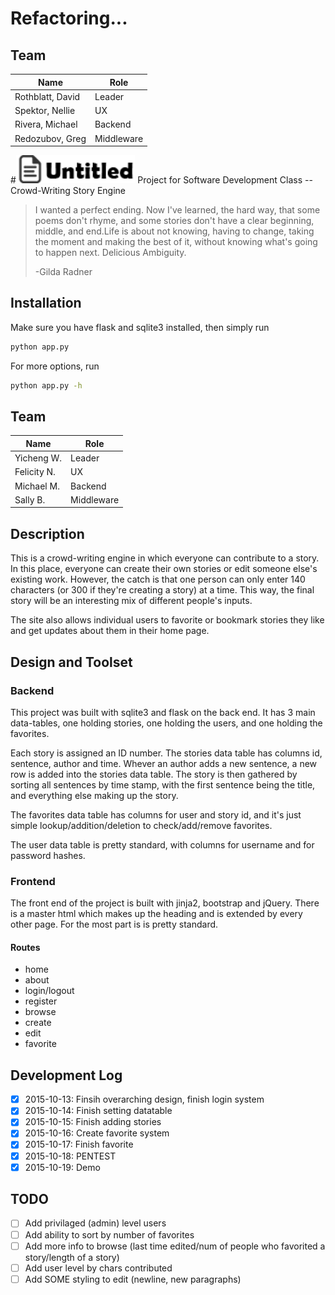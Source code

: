 # Refactoring... 

## Team
| Name       | Role            |
|------------|-----------------|
|Rothblatt, David  | Leader          |
|Spektor, Nellie | UX              |
|Rivera, Michael | Backend         |
|Redozubov, Greg | Middleware      |


#<img src="https://raw.githubusercontent.com/alex-wyc/Untitled/master/static/Logo%20With%20Title.png" height="45px" alt-text = "Logo Text">
Project for Software Development Class -- Crowd-Writing Story Engine

> I wanted a perfect ending. Now I've learned, the hard way,
> that some poems don't rhyme, and some stories don't have a clear beginning,
> middle, and end.Life is about not knowing, having to change, taking the moment
> and making the best of it, without knowing what's going to happen next.
> Delicious Ambiguity.
>
> -Gilda Radner

## Installation
Make sure you have flask and sqlite3 installed, then simply run
```bash
python app.py
```

For more options, run
```bash
python app.py -h
```

## Team
| Name       | Role            |
|------------|-----------------|
|Yicheng W.  | Leader          |
|Felicity N. | UX              |
|Michael M.  | Backend         |
|Sally B.    | Middleware      |

## Description
This is a crowd-writing engine in which everyone can contribute to a story. In
this place, everyone can create their own stories or edit someone else's existing work. However, the catch is that one person can only enter 140
characters (or 300 if they're creating a story) at a time. This way, the
final story will be an interesting mix of different people's inputs.

The site also allows individual users to favorite or bookmark stories they like
and get updates about them in their home page.

## Design and Toolset
### Backend
This project was built with sqlite3 and flask on the back end. It has 3 main
data-tables, one holding stories, one holding the users, and one holding the
favorites.

Each story is assigned an ID number. The stories data table has columns id,
sentence, author and time. Whever an author adds a new sentence, a new row is
added into the stories data table. The story is then gathered by sorting all
sentences by time stamp, with the first sentence being the title, and
everything else making up the story.

The favorites data table has columns for user and story id, and it's just simple
lookup/addition/deletion to check/add/remove favorites.

The user data table is pretty standard, with columns for username and for password hashes.

### Frontend
The front end of the project is built with jinja2, bootstrap and jQuery. There
is a master html which makes up the heading and is extended by every other page.
For the most part is is pretty standard.

#### Routes
- home
- about
- login/logout
- register
- browse
- create
- edit
- favorite

## Development Log
- [x] 2015-10-13: Finsih overarching design, finish login system
- [x] 2015-10-14: Finish setting datatable
- [x] 2015-10-15: Finish adding stories
- [x] 2015-10-16: Create favorite system
- [x] 2015-10-17: Finish favorite
- [x] 2015-10-18: PENTEST
- [x] 2015-10-19: Demo

## TODO
- [ ] Add privilaged (admin) level users
- [ ] Add ability to sort by number of favorites
- [ ] Add more info to browse (last time edited/num of people who favorited a story/length of a story)
- [ ] Add user level by chars contributed
- [ ] Add SOME styling to edit (newline, new paragraphs)
